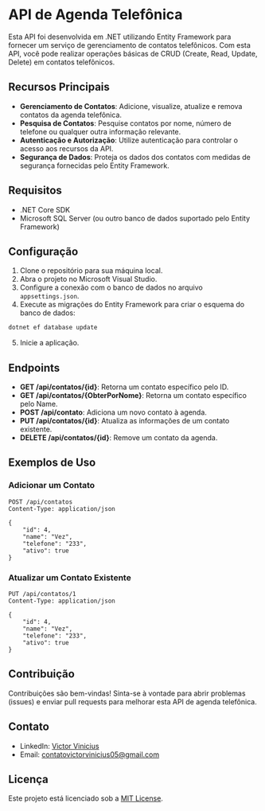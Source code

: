# API de Agenda Telefônica

Esta API foi desenvolvida em .NET utilizando Entity Framework para fornecer um serviço de gerenciamento de contatos telefônicos. Com esta API, você pode realizar operações básicas de CRUD (Create, Read, Update, Delete) em contatos telefônicos.

## Recursos Principais

- **Gerenciamento de Contatos**: Adicione, visualize, atualize e remova contatos da agenda telefônica.
- **Pesquisa de Contatos**: Pesquise contatos por nome, número de telefone ou qualquer outra informação relevante.
- **Autenticação e Autorização**: Utilize autenticação para controlar o acesso aos recursos da API.
- **Segurança de Dados**: Proteja os dados dos contatos com medidas de segurança fornecidas pelo Entity Framework.

## Requisitos

- .NET Core SDK
- Microsoft SQL Server (ou outro banco de dados suportado pelo Entity Framework)

## Configuração

1. Clone o repositório para sua máquina local.
2. Abra o projeto no Microsoft Visual Studio.
3. Configure a conexão com o banco de dados no arquivo `appsettings.json`.
4. Execute as migrações do Entity Framework para criar o esquema do banco de dados:

```bash
dotnet ef database update
```

5. Inicie a aplicação.

## Endpoints
 
- **GET /api/contatos/{id}**: Retorna um contato específico pelo ID.
- **GET /api/contatos/{ObterPorNome}**: Retorna um contato específico pelo Name.
- **POST /api/contato**: Adiciona um novo contato à agenda.
- **PUT /api/contatos/{id}**: Atualiza as informações de um contato existente.
- **DELETE /api/contatos/{id}**: Remove um contato da agenda.

## Exemplos de Uso

### Adicionar um Contato

```http
POST /api/contatos
Content-Type: application/json

{
    "id": 4,
    "name": "Vez",
    "telefone": "233",
    "ativo": true
}
```

### Atualizar um Contato Existente

```http
PUT /api/contatos/1
Content-Type: application/json

{
    "id": 4,
    "name": "Vez",
    "telefone": "233",
    "ativo": true
}
```

## Contribuição

Contribuições são bem-vindas! Sinta-se à vontade para abrir problemas (issues) e enviar pull requests para melhorar esta API de agenda telefônica.

## Contato

- LinkedIn: [Victor Vinicius](https://www.linkedin.com/in/victor-vinicius-2a9166255/)
- Email: contatovictorvinicius05@gmail.com

## Licença

Este projeto está licenciado sob a [MIT License](LICENSE).
 

